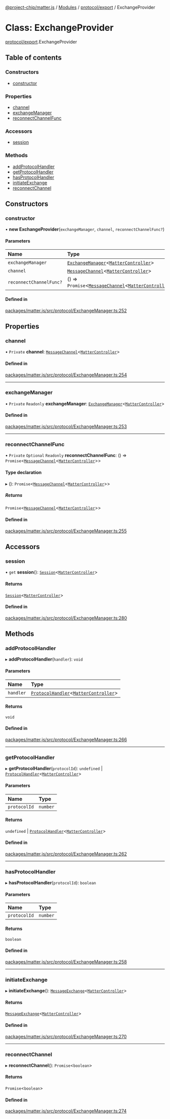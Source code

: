 [@project-chip/matter.js](../README.md) / [Modules](../modules.md) / [protocol/export](../modules/protocol_export.md) / ExchangeProvider

# Class: ExchangeProvider

[protocol/export](../modules/protocol_export.md).ExchangeProvider

## Table of contents

### Constructors

- [constructor](protocol_export.ExchangeProvider.md#constructor)

### Properties

- [channel](protocol_export.ExchangeProvider.md#channel)
- [exchangeManager](protocol_export.ExchangeProvider.md#exchangemanager)
- [reconnectChannelFunc](protocol_export.ExchangeProvider.md#reconnectchannelfunc)

### Accessors

- [session](protocol_export.ExchangeProvider.md#session)

### Methods

- [addProtocolHandler](protocol_export.ExchangeProvider.md#addprotocolhandler)
- [getProtocolHandler](protocol_export.ExchangeProvider.md#getprotocolhandler)
- [hasProtocolHandler](protocol_export.ExchangeProvider.md#hasprotocolhandler)
- [initiateExchange](protocol_export.ExchangeProvider.md#initiateexchange)
- [reconnectChannel](protocol_export.ExchangeProvider.md#reconnectchannel)

## Constructors

### constructor

• **new ExchangeProvider**(`exchangeManager`, `channel`, `reconnectChannelFunc?`)

#### Parameters

| Name | Type |
| :------ | :------ |
| `exchangeManager` | [`ExchangeManager`](protocol_export.ExchangeManager.md)<[`MatterController`](export._internal_.MatterController.md)\> |
| `channel` | [`MessageChannel`](protocol_export.MessageChannel.md)<[`MatterController`](export._internal_.MatterController.md)\> |
| `reconnectChannelFunc?` | () => `Promise`<[`MessageChannel`](protocol_export.MessageChannel.md)<[`MatterController`](export._internal_.MatterController.md)\>\> |

#### Defined in

[packages/matter.js/src/protocol/ExchangeManager.ts:252](https://github.com/project-chip/matter.js/blob/b7330d72/packages/matter.js/src/protocol/ExchangeManager.ts#L252)

## Properties

### channel

• `Private` **channel**: [`MessageChannel`](protocol_export.MessageChannel.md)<[`MatterController`](export._internal_.MatterController.md)\>

#### Defined in

[packages/matter.js/src/protocol/ExchangeManager.ts:254](https://github.com/project-chip/matter.js/blob/b7330d72/packages/matter.js/src/protocol/ExchangeManager.ts#L254)

___

### exchangeManager

• `Private` `Readonly` **exchangeManager**: [`ExchangeManager`](protocol_export.ExchangeManager.md)<[`MatterController`](export._internal_.MatterController.md)\>

#### Defined in

[packages/matter.js/src/protocol/ExchangeManager.ts:253](https://github.com/project-chip/matter.js/blob/b7330d72/packages/matter.js/src/protocol/ExchangeManager.ts#L253)

___

### reconnectChannelFunc

• `Private` `Optional` `Readonly` **reconnectChannelFunc**: () => `Promise`<[`MessageChannel`](protocol_export.MessageChannel.md)<[`MatterController`](export._internal_.MatterController.md)\>\>

#### Type declaration

▸ (): `Promise`<[`MessageChannel`](protocol_export.MessageChannel.md)<[`MatterController`](export._internal_.MatterController.md)\>\>

##### Returns

`Promise`<[`MessageChannel`](protocol_export.MessageChannel.md)<[`MatterController`](export._internal_.MatterController.md)\>\>

#### Defined in

[packages/matter.js/src/protocol/ExchangeManager.ts:255](https://github.com/project-chip/matter.js/blob/b7330d72/packages/matter.js/src/protocol/ExchangeManager.ts#L255)

## Accessors

### session

• `get` **session**(): [`Session`](../interfaces/session_export.Session.md)<[`MatterController`](export._internal_.MatterController.md)\>

#### Returns

[`Session`](../interfaces/session_export.Session.md)<[`MatterController`](export._internal_.MatterController.md)\>

#### Defined in

[packages/matter.js/src/protocol/ExchangeManager.ts:280](https://github.com/project-chip/matter.js/blob/b7330d72/packages/matter.js/src/protocol/ExchangeManager.ts#L280)

## Methods

### addProtocolHandler

▸ **addProtocolHandler**(`handler`): `void`

#### Parameters

| Name | Type |
| :------ | :------ |
| `handler` | [`ProtocolHandler`](../interfaces/protocol_export.ProtocolHandler.md)<[`MatterController`](export._internal_.MatterController.md)\> |

#### Returns

`void`

#### Defined in

[packages/matter.js/src/protocol/ExchangeManager.ts:266](https://github.com/project-chip/matter.js/blob/b7330d72/packages/matter.js/src/protocol/ExchangeManager.ts#L266)

___

### getProtocolHandler

▸ **getProtocolHandler**(`protocolId`): `undefined` \| [`ProtocolHandler`](../interfaces/protocol_export.ProtocolHandler.md)<[`MatterController`](export._internal_.MatterController.md)\>

#### Parameters

| Name | Type |
| :------ | :------ |
| `protocolId` | `number` |

#### Returns

`undefined` \| [`ProtocolHandler`](../interfaces/protocol_export.ProtocolHandler.md)<[`MatterController`](export._internal_.MatterController.md)\>

#### Defined in

[packages/matter.js/src/protocol/ExchangeManager.ts:262](https://github.com/project-chip/matter.js/blob/b7330d72/packages/matter.js/src/protocol/ExchangeManager.ts#L262)

___

### hasProtocolHandler

▸ **hasProtocolHandler**(`protocolId`): `boolean`

#### Parameters

| Name | Type |
| :------ | :------ |
| `protocolId` | `number` |

#### Returns

`boolean`

#### Defined in

[packages/matter.js/src/protocol/ExchangeManager.ts:258](https://github.com/project-chip/matter.js/blob/b7330d72/packages/matter.js/src/protocol/ExchangeManager.ts#L258)

___

### initiateExchange

▸ **initiateExchange**(): [`MessageExchange`](protocol_export.MessageExchange.md)<[`MatterController`](export._internal_.MatterController.md)\>

#### Returns

[`MessageExchange`](protocol_export.MessageExchange.md)<[`MatterController`](export._internal_.MatterController.md)\>

#### Defined in

[packages/matter.js/src/protocol/ExchangeManager.ts:270](https://github.com/project-chip/matter.js/blob/b7330d72/packages/matter.js/src/protocol/ExchangeManager.ts#L270)

___

### reconnectChannel

▸ **reconnectChannel**(): `Promise`<`boolean`\>

#### Returns

`Promise`<`boolean`\>

#### Defined in

[packages/matter.js/src/protocol/ExchangeManager.ts:274](https://github.com/project-chip/matter.js/blob/b7330d72/packages/matter.js/src/protocol/ExchangeManager.ts#L274)
